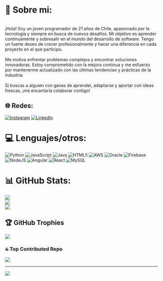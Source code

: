 # 💫 Sobre mi:
<br>¡Hola! Soy un joven programador de 21 años de Chile, apasionado por la tecnología y siempre en busca de nuevos desafíos. Mi objetivo es aprender continuamente y sobresalir en el mundo del desarrollo de software. Tengo un fuerte deseo de crecer profesionalmente y hacer una diferencia en cada proyecto en el que participo.<br><br>Me motiva enfrentar problemas complejos y encontrar soluciones innovadoras. Estoy comprometido con la mejora continua y me esfuerzo por mantenerme actualizado con las últimas tendencias y prácticas de la industria.<br><br>Si buscas a alguien con ganas de aprender, adaptarse y aportar con ideas frescas, ¡me encantaría colaborar contigo!


## 🌐 Redes:
[![Instagram](https://img.shields.io/badge/Instagram-%23E4405F.svg?logo=Instagram&logoColor=white)](https://instagram.com/https://www.instagram.com/vlexis.14/) [![LinkedIn](https://img.shields.io/badge/LinkedIn-%230077B5.svg?logo=linkedin&logoColor=white)](https://linkedin.com/in/https://www.linkedin.com/in/giovanni-garrido-8aa299227/) 

# 💻 Lenguajes/otros:
![Python](https://img.shields.io/badge/python-3670A0?style=for-the-badge&logo=python&logoColor=ffdd54) ![JavaScript](https://img.shields.io/badge/javascript-%23323330.svg?style=for-the-badge&logo=javascript&logoColor=%23F7DF1E) ![Java](https://img.shields.io/badge/java-%23ED8B00.svg?style=for-the-badge&logo=openjdk&logoColor=white) ![HTML5](https://img.shields.io/badge/html5-%23E34F26.svg?style=for-the-badge&logo=html5&logoColor=white) ![AWS](https://img.shields.io/badge/AWS-%23FF9900.svg?style=for-the-badge&logo=amazon-aws&logoColor=white) ![Oracle](https://img.shields.io/badge/Oracle-F80000?style=for-the-badge&logo=oracle&logoColor=white) ![Firebase](https://img.shields.io/badge/firebase-%23039BE5.svg?style=for-the-badge&logo=firebase) ![NodeJS](https://img.shields.io/badge/node.js-6DA55F?style=for-the-badge&logo=node.js&logoColor=white) ![Angular](https://img.shields.io/badge/angular-%23DD0031.svg?style=for-the-badge&logo=angular&logoColor=white) ![React](https://img.shields.io/badge/react-%2320232a.svg?style=for-the-badge&logo=react&logoColor=%2361DAFB) ![MySQL](https://img.shields.io/badge/mysql-4479A1.svg?style=for-the-badge&logo=mysql&logoColor=white)
# 📊 GitHub Stats:
![](https://github-readme-stats.vercel.app/api?username=GiovanniGarridoR&theme=shadow_green&hide_border=false&include_all_commits=false&count_private=false)<br/>
![](https://github-readme-streak-stats.herokuapp.com/?user=GiovanniGarridoR&theme=shadow_green&hide_border=false)<br/>
![](https://github-readme-stats.vercel.app/api/top-langs/?username=GiovanniGarridoR&theme=shadow_green&hide_border=false&include_all_commits=false&count_private=false&layout=compact)

## 🏆 GitHub Trophies
![](https://github-profile-trophy.vercel.app/?username=GiovanniGarridoR&theme=shadow_green&no-frame=false&no-bg=true&margin-w=4)

### 🔝 Top Contributed Repo
![](https://github-contributor-stats.vercel.app/api?username=GiovanniGarridoR&limit=5&theme=dark&combine_all_yearly_contributions=true)

---
[![](https://visitcount.itsvg.in/api?id=GiovanniGarridoR&icon=0&color=0)](https://visitcount.itsvg.in)

<!-- Proudly created with GPRM ( https://gprm.itsvg.in ) -->
